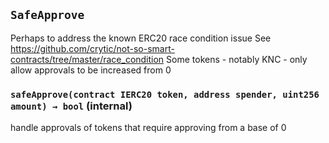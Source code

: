 ## `SafeApprove`



Perhaps to address the known ERC20 race condition issue
     See https://github.com/crytic/not-so-smart-contracts/tree/master/race_condition
     Some tokens - notably KNC - only allow approvals to be increased from 0


### `safeApprove(contract IERC20 token, address spender, uint256 amount) → bool` (internal)

handle approvals of tokens that require approving from a base of 0





